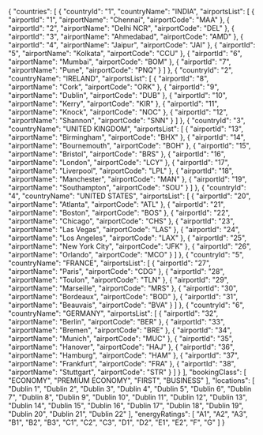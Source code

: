 {
    "countries": [
        {
            "countryId": "1",
            "countryName": "INDIA",
            "airportsList": [
                {
                    "airportId": "1",
                    "airportName": "Chennai",
                    "airportCode": "MAA"
                },
                {
                    "airportId": "2",
                    "airportName": "Delhi NCR",
                    "airportCode": "DEL"
                },
                {
                    "airportId": "3",
                    "airportName": "Ahmedabad",
                    "airportCode": "AMD"
                },
                {
                    "airportId": "4",
                    "airportName": "Jaipur",
                    "airportCode": "JAI"
                },
                {
                    "airportId": "5",
                    "airportName": "Kolkata",
                    "airportCode": "CCU"
                },
                {
                    "airportId": "6",
                    "airportName": "Mumbai",
                    "airportCode": "BOM"
                },
                {
                    "airportId": "7",
                    "airportName": "Pune",
                    "airportCode": "PNQ"
                }
            ]
        },
        {
            "countryId": "2",
            "countryName": "IRELAND",
            "airportsList": [
                {
                    "airportId": "8",
                    "airportName": "Cork",
                    "airportCode": "ORK"
                },
                {
                    "airportId": "9",
                    "airportName": "Dublin",
                    "airportCode": "DUB"
                },
                {
                    "airportId": "10",
                    "airportName": "Kerry",
                    "airportCode": "KIR"
                },
                {
                    "airportId": "11",
                    "airportName": "Knock",
                    "airportCode": "NOC"
                },
                {
                    "airportId": "12",
                    "airportName": "Shannon",
                    "airportCode": "SNN"
                }
            ]
        },
        {
            "countryId": "3",
            "countryName": "UNITED KINGDOM",
            "airportsList": [
                {
                    "airportId": "13",
                    "airportName": "Birmingham",
                    "airportCode": "BHX"
                },
                {
                    "airportId": "14",
                    "airportName": "Bournemouth",
                    "airportCode": "BOH"
                },
                {
                    "airportId": "15",
                    "airportName": "Bristol",
                    "airportCode": "BRS"
                },
                {
                    "airportId": "16",
                    "airportName": "London",
                    "airportCode": "LCY"
                },
                {
                    "airportId": "17",
                    "airportName": "Liverpool",
                    "airportCode": "LPL"
                },
                {
                    "airportId": "18",
                    "airportName": "Manchester",
                    "airportCode": "MAN"
                },
                {
                    "airportId": "19",
                    "airportName": "Southampton",
                    "airportCode": "SOU"
                }
            ]
        },
        {
            "countryId": "4",
            "countryName": "UNITED STATES",
            "airportsList": [
                {
                    "airportId": "20",
                    "airportName": "Atlanta",
                    "airportCode": "ATL"
                },
                {
                    "airportId": "21",
                    "airportName": "Boston",
                    "airportCode": "BOS"
                },
                {
                    "airportId": "22",
                    "airportName": "Chicago",
                    "airportCode": "CHS"
                },
                {
                    "airportId": "23",
                    "airportName": "Las Vegas",
                    "airportCode": "LAS"
                },
                {
                    "airportId": "24",
                    "airportName": "Los Angeles",
                    "airportCode": "LAX"
                },
                {
                    "airportId": "25",
                    "airportName": "New York City",
                    "airportCode": "JFK"
                },
                {
                    "airportId": "26",
                    "airportName": "Orlando",
                    "airportCode": "MCO"
                }
            ]
        },
        {
            "countryId": "5",
            "countryName": "FRANCE",
            "airportsList": [
                {
                    "airportId": "27",
                    "airportName": "Paris",
                    "airportCode": "CDG"
                },
                {
                    "airportId": "28",
                    "airportName": "Toulon",
                    "airportCode": "TLN"
                },
                {
                    "airportId": "29",
                    "airportName": "Marseille",
                    "airportCode": "MRS"
                },
                {
                    "airportId": "30",
                    "airportName": "Bordeaux",
                    "airportCode": "BOD"
                },
                {
                    "airportId": "31",
                    "airportName": "Beauvais",
                    "airportCode": "BVA"
                }
            ]
        },
        {
            "countryId": "6",
            "countryName": "GERMANY",
            "airportsList": [
                {
                    "airportId": "32",
                    "airportName": "Berlin",
                    "airportCode": "BER"
                },
                {
                    "airportId": "33",
                    "airportName": "Bremen",
                    "airportCode": "BRE"
                },
                {
                    "airportId": "34",
                    "airportName": "Munich",
                    "airportCode": "MUC"
                },
                {
                    "airportId": "35",
                    "airportName": "Hanover",
                    "airportCode": "HAJ"
                },
                {
                    "airportId": "36",
                    "airportName": "Hamburg",
                    "airportCode": "HAM"
                },
                {
                    "airportId": "37",
                    "airportName": "Frankfurt",
                    "airportCode": "FRA"
                },
                {
                    "airportId": "38",
                    "airportName": "Stuttgart",
                    "airportCode": "STR"
                }
            ]
        }
    ],
    "bookingClass": [
        "ECONOMY",
        "PREMIUM ECONOMY",
        "FIRST",
        "BUSINESS"
    ],
    "locations": [
        "Dublin 1",
        "Dublin 2",
        "Dublin 3",
        "Dublin 4",
        "Dublin 5",
        "Dublin 6",
        "Dublin 7",
        "Dublin 8",
        "Dublin 9",
        "Dublin 10",
        "Dublin 11",
        "Dublin 12",
        "Dublin 13",
        "Dublin 14",
        "Dublin 15",
        "Dublin 16",
        "Dublin 17",
        "Dublin 18",
        "Dublin 19",
        "Dublin 20",
        "Dublin 21",
        "Dublin 22"
    ],
    "energyRatings": [
        "A1",
        "A2",
        "A3",
        "B1",
        "B2",
        "B3",
        "C1",
        "C2",
        "C3",
        "D1",
        "D2",
        "E1",
        "E2",
        "F",
        "G"
    ]
}